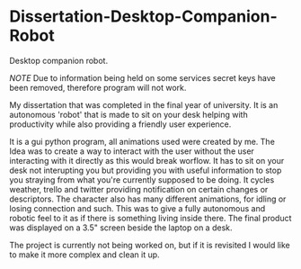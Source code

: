 # Dissertation-Desktop-Companion-Robot
Desktop companion robot.

*NOTE* Due to information being held on some services secret keys have been removed, therefore program will not work.

My dissertation that was completed in the final year of university. It is an autonomous 'robot' that is made to sit on your desk helping with productivity while also providing a friendly user experience.

It is a gui python program, all animations used were created by me. The Idea was to create a way to interact with the user without the user interacting with it directly as this would break worflow. It has to sit on your desk not interupting you but providing you with useful information to stop you straying from what you're currently supposed to be doing. It cycles weather, trello and twitter providing notification on certain changes or descriptors. The character also has many different animations, for idling or losing connection and such. This was to give a fully autonomous and robotic feel to it as if there is something living inside there. The final product was displayed on a 3.5" screen beside the laptop on a desk.

The project is currently not being worked on, but if it is revisited I would like to make it more complex and clean it up.
